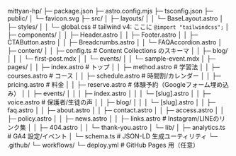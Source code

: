 mittyan-hp/
├─ package.json
├─ astro.config.mjs
├─ tsconfig.json
├─ public/
│  └─ favicon.svg
├─ src/
│  ├─ layouts/
│  │  └─ BaseLayout.astro
│  ├─ styles/
│  │  └─ global.css        # tailwind v4: ここに `@import "tailwindcss";`
│  ├─ components/
│  │  ├─ Header.astro
│  │  ├─ Footer.astro
│  │  ├─ CTAButton.astro
│  │  ├─ Breadcrumbs.astro
│  │  └─ FAQAccordion.astro
│  ├─ content/
│  │  ├─ config.ts         # Content Collections のスキーマ
│  │  ├─ blog/
│  │  │  └─ first-post.mdx
│  │  └─ events/
│  │     └─ sample-event.mdx
│  ├─ pages/
│  │  ├─ index.astro        # トップ
│  │  ├─ method.astro       # 学習法
│  │  ├─ courses.astro      # コース
│  │  ├─ schedule.astro     # 時間割/カレンダー
│  │  ├─ pricing.astro      # 料金
│  │  ├─ reserve.astro      # 体験予約（Googleフォーム埋め込み）
│  │  ├─ events/
│  │  │  ├─ index.astro
│  │  │  └─ [slug].astro
│  │  ├─ voice.astro        # 保護者/生徒の声
│  │  ├─ blog/
│  │  │  └─ [slug].astro
│  │  ├─ faq.astro
│  │  ├─ about.astro
│  │  ├─ contact.astro
│  │  ├─ access.astro
│  │  ├─ policy.astro
│  │  ├─ news.astro
│  │  ├─ links.astro        # Instagram/LINEのリンク集
│  │  ├─ 404.astro
│  │  └─ thank-you.astro
│  └─ lib/
│     ├─ analytics.ts       # GA4 設定/イベント
│     └─ schema.ts          # JSON-LD 生成ユーティリティ
└─ .github/
   └─ workflows/
      └─ deploy.yml         # GitHub Pages 用（任意）
